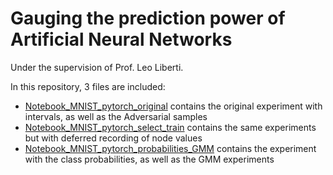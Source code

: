 # Gauging the prediction power of Artificial Neural Networks
Under the supervision of Prof. Leo Liberti. 

In this repository, 3 files are included:
- [Notebook_MNIST_pytorch_original](./Notebook_MNIST_pytorch_original.ipynb) contains the original experiment with intervals, as well as the Adversarial samples
- [Notebook_MNIST_pytorch_select_train](./Notebook_MNIST_pytorch_select_train.ipynb)  contains the same experiments but with deferred recording of node values
- [Notebook_MNIST_pytorch_probabilities_GMM](./Notebook_MNIST_pytorch_probabilities_GMM.ipynb) contains the experiment with the class probabilities, as well as the GMM experiments
